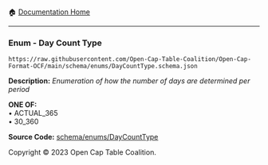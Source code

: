 :house: [Documentation Home](../../../README.md)

---

### Enum - Day Count Type

`https://raw.githubusercontent.com/Open-Cap-Table-Coalition/Open-Cap-Format-OCF/main/schema/enums/DayCountType.schema.json`

**Description:** _Enumeration of how the number of days are determined per period_

**ONE OF:**</br>&bull; ACTUAL_365 </br>&bull; 30_360

**Source Code:** [schema/enums/DayCountType](../../../../schema/enums/DayCountType.schema.json)

Copyright © 2023 Open Cap Table Coalition.
